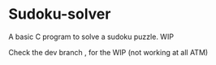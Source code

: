 # Sudoku-solver
A basic C program to solve a sudoku puzzle. WIP

Check the dev branch , for the WIP (not working at all ATM)
